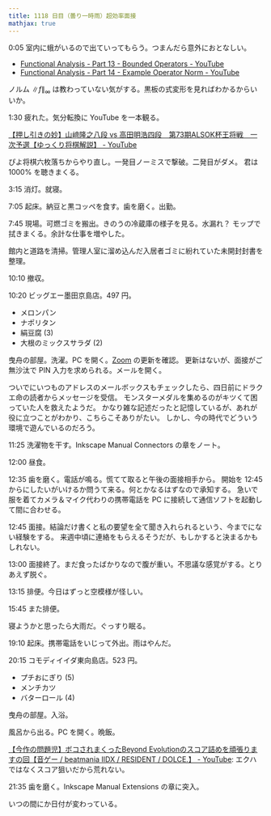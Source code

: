 ```yaml
---
title: 1118 日目（曇り一時雨）超効率面接
mathjax: true
---
```


0:05 室内に蛾がいるので出ていってもらう。つまんだら意外におとなしい。

* [Functional Analysis - Part 13 - Bounded Operators - YouTube](https://www.youtube.com/watch?v=442PxdU35q4&list=PLBh2i93oe2qsGKDOsuVVw-OCAfprrnGfr&index=13)
* [Functional Analysis - Part 14 - Example Operator Norm - YouTube](https://www.youtube.com/watch?v=YMm-UZwmuF0&list=PLBh2i93oe2qsGKDOsuVVw-OCAfprrnGfr&index=14)

ノルム $\lVert f \rVert_{\infty}$ は教わっていない気がする。黒板の式変形を見ればわかるからいいか。

1:30 疲れた。気分転換に YouTube を一本観る。

[【押し引きの妙】山﨑隆之八段 vs 高田明浩四段　第73期ALSOK杯王将戦　一次予選【ゆっくり将棋解説】 - YouTube](https://www.youtube.com/watch?v=58UBTX8NdeU)

ぴよ将棋六枚落ちからやり直し。一発目ノーミスで撃破。二発目がダメ。
君は 1000% を聴きまくる。

3:15 消灯。就寝。

7:05 起床。納豆と黒コッペを食す。歯を磨く。出勤。

7:45 現場。可燃ゴミを搬出。きのうの冷蔵庫の様子を見る。水漏れ？
モップで拭きまくる。余計な仕事を増やした。

館内と道路を清掃。管理人室に溜め込んだ入居者ゴミに紛れていた未開封封書を整理。

10:10 撤収。

10:20 ビッグエー墨田京島店。497 円。

* メロンパン
* ナポリタン
* 絹豆腐 (3)
* 大根のミックスサラダ (2)

曳舟の部屋。洗濯。PC を開く。[Zoom] の更新を確認。
更新はないが、面接がご無沙汰で PIN 入力を求められる。メールを開く。

ついでにいつものアドレスのメールボックスもチェックしたら、四日前にドラクエ命の読者からメッセージを受信。
モンスターメダルを集めるのがキツくて困っていた人を救えたようだ。
かなり雑な記述だったと記憶しているが、あれが役に立つことがわかり、こちらこそありがたい。
しかし、今の時代でどういう環境で遊んでいるのだろう。

11:25 洗濯物を干す。Inkscape Manual Connectors の章をノート。

12:00 昼食。

12:35 歯を磨く。電話が鳴る。慌てて取ると午後の面接相手から。
開始を 12:45 からにしたいがいけるか問うて来る。何とかなるはずなので承知する。
急いで服を着てカメラ＆マイク代わりの携帯電話を PC に接続して通信ソフトを起動して間に合わせる。

12:45 面接。結論だけ書くと私の要望を全て聞き入れられるという、今までにない経験をする。
来週中頃に連絡をもらえるそうだが、もしかすると決まるかもしれない。

13:00 面接終了。まだ食ったばかりなので腹が重い。不思議な感覚がする。とりあえず脱ぐ。

13:15 排便。今日はずっと空模様が怪しい。

15:45 また排便。

寝ようかと思ったら大雨だ。ぐっすり眠る。

19:10 起床。携帯電話をいじって外出。雨はやんだ。

20:15 コモディイイダ東向島店。523 円。

* プチおにぎり (5)
* メンチカツ
* バターロール (4)

曳舟の部屋。入浴。

風呂から出る。PC を開く。晩飯。

[【今作の問題児】ボコされまくったBeyond Evolutionのスコア詰めを頑張りますの回【音ゲー / beatmania IIDX / RESIDENT / DOLCE.】 - YouTube](https://www.youtube.com/watch?v=djEB6D1Uztw):
エクハではなくスコア狙いだから荒れない。

21:35 歯を磨く。Inkscape Manual Extensions の章に突入。

いつの間にか日付が変わっている。

[Zoom]: https://zoom.us/
